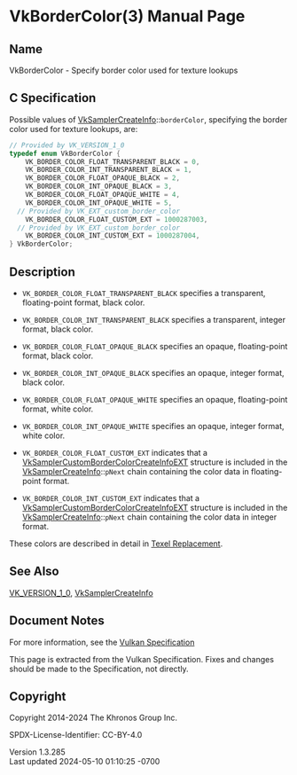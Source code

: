 # VkBorderColor(3) Manual Page

## Name

VkBorderColor - Specify border color used for texture lookups



## <a href="#_c_specification" class="anchor"></a>C Specification

Possible values of
[VkSamplerCreateInfo](https://registry.khronos.org/vulkan/specs/1.3-extensions/man/html/VkSamplerCreateInfo.html)::`borderColor`,
specifying the border color used for texture lookups, are:

``` c
// Provided by VK_VERSION_1_0
typedef enum VkBorderColor {
    VK_BORDER_COLOR_FLOAT_TRANSPARENT_BLACK = 0,
    VK_BORDER_COLOR_INT_TRANSPARENT_BLACK = 1,
    VK_BORDER_COLOR_FLOAT_OPAQUE_BLACK = 2,
    VK_BORDER_COLOR_INT_OPAQUE_BLACK = 3,
    VK_BORDER_COLOR_FLOAT_OPAQUE_WHITE = 4,
    VK_BORDER_COLOR_INT_OPAQUE_WHITE = 5,
  // Provided by VK_EXT_custom_border_color
    VK_BORDER_COLOR_FLOAT_CUSTOM_EXT = 1000287003,
  // Provided by VK_EXT_custom_border_color
    VK_BORDER_COLOR_INT_CUSTOM_EXT = 1000287004,
} VkBorderColor;
```

## <a href="#_description" class="anchor"></a>Description

- `VK_BORDER_COLOR_FLOAT_TRANSPARENT_BLACK` specifies a transparent,
  floating-point format, black color.

- `VK_BORDER_COLOR_INT_TRANSPARENT_BLACK` specifies a transparent,
  integer format, black color.

- `VK_BORDER_COLOR_FLOAT_OPAQUE_BLACK` specifies an opaque,
  floating-point format, black color.

- `VK_BORDER_COLOR_INT_OPAQUE_BLACK` specifies an opaque, integer
  format, black color.

- `VK_BORDER_COLOR_FLOAT_OPAQUE_WHITE` specifies an opaque,
  floating-point format, white color.

- `VK_BORDER_COLOR_INT_OPAQUE_WHITE` specifies an opaque, integer
  format, white color.

- `VK_BORDER_COLOR_FLOAT_CUSTOM_EXT` indicates that a
  [VkSamplerCustomBorderColorCreateInfoEXT](https://registry.khronos.org/vulkan/specs/1.3-extensions/man/html/VkSamplerCustomBorderColorCreateInfoEXT.html)
  structure is included in the
  [VkSamplerCreateInfo](https://registry.khronos.org/vulkan/specs/1.3-extensions/man/html/VkSamplerCreateInfo.html)::`pNext` chain
  containing the color data in floating-point format.

- `VK_BORDER_COLOR_INT_CUSTOM_EXT` indicates that a
  [VkSamplerCustomBorderColorCreateInfoEXT](https://registry.khronos.org/vulkan/specs/1.3-extensions/man/html/VkSamplerCustomBorderColorCreateInfoEXT.html)
  structure is included in the
  [VkSamplerCreateInfo](https://registry.khronos.org/vulkan/specs/1.3-extensions/man/html/VkSamplerCreateInfo.html)::`pNext` chain
  containing the color data in integer format.

These colors are described in detail in <a
href="https://registry.khronos.org/vulkan/specs/1.3-extensions/html/vkspec.html#textures-texel-replacement"
target="_blank" rel="noopener">Texel Replacement</a>.

## <a href="#_see_also" class="anchor"></a>See Also

[VK_VERSION_1_0](https://registry.khronos.org/vulkan/specs/1.3-extensions/man/html/VK_VERSION_1_0.html),
[VkSamplerCreateInfo](https://registry.khronos.org/vulkan/specs/1.3-extensions/man/html/VkSamplerCreateInfo.html)

## <a href="#_document_notes" class="anchor"></a>Document Notes

For more information, see the <a
href="https://registry.khronos.org/vulkan/specs/1.3-extensions/html/vkspec.html#VkBorderColor"
target="_blank" rel="noopener">Vulkan Specification</a>

This page is extracted from the Vulkan Specification. Fixes and changes
should be made to the Specification, not directly.

## <a href="#_copyright" class="anchor"></a>Copyright

Copyright 2014-2024 The Khronos Group Inc.

SPDX-License-Identifier: CC-BY-4.0

Version 1.3.285  
Last updated 2024-05-10 01:10:25 -0700
